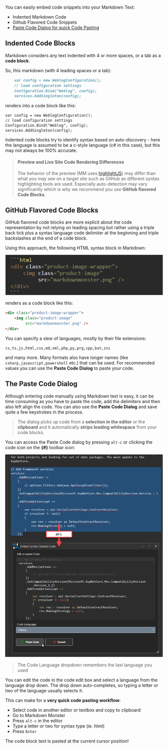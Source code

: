 ﻿You can easily embed code snippets into your Markdown Text:

* Indented Markdown Code
* Github Flavored Code Snippets
* [Paste Code Dialog for quick Code Pasting](#the-paste-code-dialog)

## Indented Code Blocks
Markdown considers any text indented with 4 or more spaces, or a tab as a **code block**.

So, this markdown (with 4 leading spaces or a tab):

```markdown
    var config = new WeblogConfiguration();
    // load configuration settings
    Configuration.Bind("Weblog", config);   
    services.AddSingleton(config);
```

renders into a code block like this:

    var config = new WeblogConfiguration();
    // load configuration settings
    Configuration.Bind("Weblog", config);   
    services.AddSingleton(config);
    
Indented code blocks try to identify syntax based on auto-discovery - here the language is assumed to be a c-style language (c# in this case), but this may not always be 100% accurate.

> #### Preview and Live Site Code Rendering Differences
> The behavior of the preview (MM uses [highlightJS](https://highlightjs.org/)) may differ than what you may see on a target site such as GitHub as different syntax highlighting tools are used. Especially auto-detection may vary significantly which is why we recommend you use **GitHub flavored Code Blocks**.

## GitHub Flavored Code Blocks
GitHub flavored code blocks are more explicit about the code representation by not relying on leading spacing but rather using a triple back tick plus a syntax language code delimiter at the beginning and triple backslashes at the end of a code block.

Using this approach, the following HTML syntax block in Markdown:

![](/images/markdowncode.png)

renders as a code block like this:

```html
<div class="product-image-wrapper">
    <img class="product-image"
         src="markdownmonster.png" />
</div>
```

You can specify a slew of languages, mostly by their file extensions:

```
cs,ts,js,html,css,md,xml,php,py,prg,cpp,bat,ini
```

and many more. Many formats also have longer names (like `csharp,javascript,powershell` etc.) that can be used. For recommended values you can use the **Paste Code Dialog** to paste your code.

## The Paste Code Dialog
Although entering code manually using Markdown text is easy, it can be time consuming as you have to paste the code, add the delimiters and then also left align the code. You can also use the **Paste Code Dialog** and save quite a few keystrokes in the process. 

> The dialog picks up code from a **selection in the editor** or the **clipboard** and it automatically **strips leading whitespace** from your code blocks.

You can access the Paste Code dialog by pressing `alt-c` or clicking the code icon on the **{#}** toolbar icon:

![](/images/pastecodesnippet.png)

> The Code Language dropdown remembers the last language you used

You can edit the code in the code edit box and select a language from the language drop down. The drop down auto-completes, so typing a letter or two of the language usually selects it.

This can make for a **very quick code pasting workflow**:

* Select code in another editor or textbox and copy to clipboard
* Go to Markdown Monster
* Press `alt-c` in the editor
* Type a letter or two for syntax type (ie. html)
* Press `Enter`

The code block text is pasted at the current cursor position!